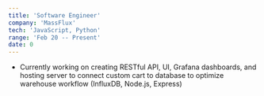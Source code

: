 ```yaml
---
title: 'Software Engineer'
company: 'MassFlux'
tech: 'JavaScript, Python'
range: 'Feb 20 -- Present'
date: 0
---
```


- Currently working on creating RESTful API, UI, Grafana dashboards, and hosting server to connect custom cart to database to optimize warehouse workflow (InfluxDB, Node.js, Express)